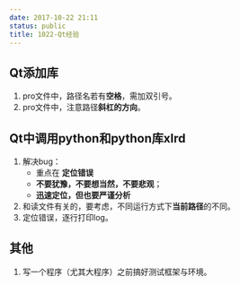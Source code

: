 ```yaml
---
date: 2017-10-22 21:11
status: public
title: 1022-Qt经验
---
```


## Qt添加库
1. pro文件中，路径名若有**空格**，需加双引号。
2. pro文件中，注意路径**斜杠的方向**。

## Qt中调用python和python库xlrd
1. 解决bug：
    - 重点在 **定位错误**
    - **不要犹豫，不要想当然，不要悲观**；
    - **迅速定位，但也要严谨分析**
2. 和读文件有关的，要考虑，不同运行方式下**当前路径**的不同。
3. 定位错误，逐行打印log。

## 其他
1. 写一个程序（尤其大程序）之前搞好测试框架与环境。
